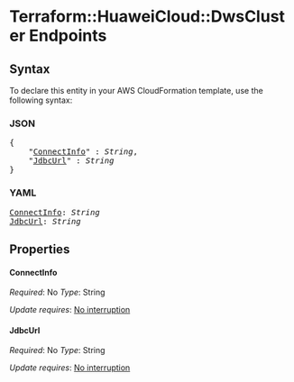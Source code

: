 # Terraform::HuaweiCloud::DwsCluster Endpoints

## Syntax

To declare this entity in your AWS CloudFormation template, use the following syntax:

### JSON

<pre>
{
    "<a href="#connectinfo" title="ConnectInfo">ConnectInfo</a>" : <i>String</i>,
    "<a href="#jdbcurl" title="JdbcUrl">JdbcUrl</a>" : <i>String</i>
}
</pre>

### YAML

<pre>
<a href="#connectinfo" title="ConnectInfo">ConnectInfo</a>: <i>String</i>
<a href="#jdbcurl" title="JdbcUrl">JdbcUrl</a>: <i>String</i>
</pre>

## Properties

#### ConnectInfo

_Required_: No
_Type_: String

_Update requires_: [No interruption](https://docs.aws.amazon.com/AWSCloudFormation/latest/UserGuide/using-cfn-updating-stacks-update-behaviors.html#update-no-interrupt)

#### JdbcUrl

_Required_: No
_Type_: String

_Update requires_: [No interruption](https://docs.aws.amazon.com/AWSCloudFormation/latest/UserGuide/using-cfn-updating-stacks-update-behaviors.html#update-no-interrupt)

